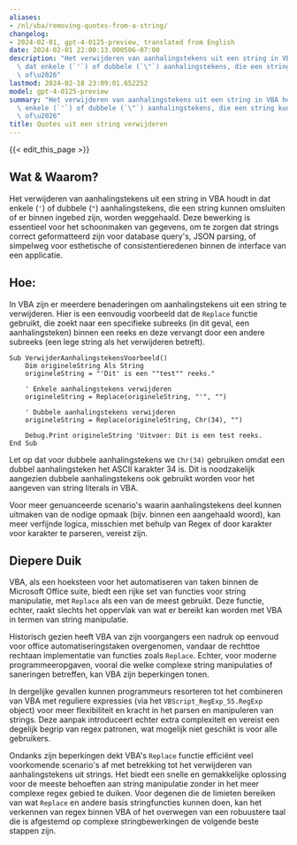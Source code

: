 ```yaml
---
aliases:
- /nl/vba/removing-quotes-from-a-string/
changelog:
- 2024-02-01, gpt-4-0125-preview, translated from English
date: 2024-02-01 22:00:13.000506-07:00
description: "Het verwijderen van aanhalingstekens uit een string in VBA houdt in\
  \ dat enkele (`'`) of dubbele (`\"`) aanhalingstekens, die een string kunnen omsluiten\
  \ of\u2026"
lastmod: 2024-02-18 23:09:01.652252
model: gpt-4-0125-preview
summary: "Het verwijderen van aanhalingstekens uit een string in VBA houdt in dat\
  \ enkele (`'`) of dubbele (`\"`) aanhalingstekens, die een string kunnen omsluiten\
  \ of\u2026"
title: Quotes uit een string verwijderen
---
```


{{< edit_this_page >}}

## Wat & Waarom?

Het verwijderen van aanhalingstekens uit een string in VBA houdt in dat enkele (`'`) of dubbele (`"`) aanhalingstekens, die een string kunnen omsluiten of er binnen ingebed zijn, worden weggehaald. Deze bewerking is essentieel voor het schoonmaken van gegevens, om te zorgen dat strings correct geformatteerd zijn voor database query's, JSON parsing, of simpelweg voor esthetische of consistentieredenen binnen de interface van een applicatie.

## Hoe:

In VBA zijn er meerdere benaderingen om aanhalingstekens uit een string te verwijderen. Hier is een eenvoudig voorbeeld dat de `Replace` functie gebruikt, die zoekt naar een specifieke subreeks (in dit geval, een aanhalingsteken) binnen een reeks en deze vervangt door een andere subreeks (een lege string als het verwijderen betreft).

```basic
Sub VerwijderAanhalingstekensVoorbeeld()
    Dim origineleString Als String
    origineleString = "'Dit' is een ""test"" reeks."
    
    ' Enkele aanhalingstekens verwijderen
    origineleString = Replace(origineleString, "'", "")
    
    ' Dubbele aanhalingstekens verwijderen
    origineleString = Replace(origineleString, Chr(34), "")
    
    Debug.Print origineleString 'Uitvoer: Dit is een test reeks.
End Sub
```

Let op dat voor dubbele aanhalingstekens we `Chr(34)` gebruiken omdat een dubbel aanhalingsteken het ASCII karakter 34 is. Dit is noodzakelijk aangezien dubbele aanhalingstekens ook gebruikt worden voor het aangeven van string literals in VBA.

Voor meer genuanceerde scenario's waarin aanhalingstekens deel kunnen uitmaken van de nodige opmaak (bijv. binnen een aangehaald woord), kan meer verfijnde logica, misschien met behulp van Regex of door karakter voor karakter te parseren, vereist zijn.

## Diepere Duik

VBA, als een hoeksteen voor het automatiseren van taken binnen de Microsoft Office suite, biedt een rijke set van functies voor string manipulatie, met `Replace` als een van de meest gebruikt. Deze functie, echter, raakt slechts het oppervlak van wat er bereikt kan worden met VBA in termen van string manipulatie.

Historisch gezien heeft VBA van zijn voorgangers een nadruk op eenvoud voor office automatiseringstaken overgenomen, vandaar de rechttoe rechtaan implementatie van functies zoals `Replace`. Echter, voor moderne programmeeropgaven, vooral die welke complexe string manipulaties of saneringen betreffen, kan VBA zijn beperkingen tonen.

In dergelijke gevallen kunnen programmeurs resorteren tot het combineren van VBA met reguliere expressies (via het `VBScript_RegExp_55.RegExp` object) voor meer flexibiliteit en kracht in het parsen en manipuleren van strings. Deze aanpak introduceert echter extra complexiteit en vereist een degelijk begrip van regex patronen, wat mogelijk niet geschikt is voor alle gebruikers.

Ondanks zijn beperkingen dekt VBA's `Replace` functie efficiënt veel voorkomende scenario's af met betrekking tot het verwijderen van aanhalingstekens uit strings. Het biedt een snelle en gemakkelijke oplossing voor de meeste behoeften aan string manipulatie zonder in het meer complexe regex gebied te duiken. Voor degenen die de limieten bereiken van wat `Replace` en andere basis stringfuncties kunnen doen, kan het verkennen van regex binnen VBA of het overwegen van een robuustere taal die is afgestemd op complexe stringbewerkingen de volgende beste stappen zijn.

